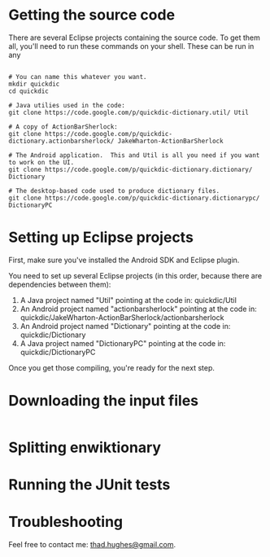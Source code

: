 # Getting the source code #

There are several Eclipse projects containing the source code.  To get them all, you'll need to run these commands on your shell.  These can be run in any

```

# You can name this whatever you want.
mkdir quickdic
cd quickdic

# Java utilies used in the code:
git clone https://code.google.com/p/quickdic-dictionary.util/ Util

# A copy of ActionBarSherlock:
git clone https://code.google.com/p/quickdic-dictionary.actionbarsherlock/ JakeWharton-ActionBarSherlock

# The Android application.  This and Util is all you need if you want to work on the UI.
git clone https://code.google.com/p/quickdic-dictionary.dictionary/ Dictionary

# The desktop-based code used to produce dictionary files.
git clone https://code.google.com/p/quickdic-dictionary.dictionarypc/ DictionaryPC

```


# Setting up Eclipse projects #

First, make sure you've installed the Android SDK and Eclipse plugin.

You need to set up several Eclipse projects (in this order, because there are dependencies between them):

  1. A Java project named "Util" pointing at the code in: quickdic/Util
  1. An Android project named "actionbarsherlock" pointing at the code in: quickdic/JakeWharton-ActionBarSherlock/actionbarsherlock
  1. An Android project named "Dictionary" pointing at the code in: quickdic/Dictionary
  1. A Java project named "DictionaryPC" pointing at the code in: quickdic/DictionaryPC

Once you get those compiling, you're ready for the next step.

# Downloading the input files #

```

```

# Splitting enwiktionary #

# Running the JUnit tests #

# Troubleshooting #

Feel free to contact me: thad.hughes@gmail.com.